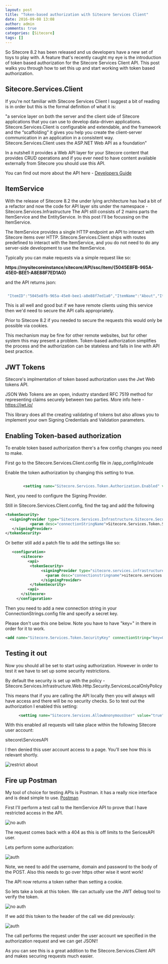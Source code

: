 ```yaml
---
layout: post
title: "Token-based authorization with Sitecore Services Client"
date: 2016-09-08 13:08
author: admin
comments: true
categories: [Sitecore]
tags: []
---
```


<span class="dropcap">S</span>o Sitecore 8.2 has been released and us developers have a new set of toys to play with. A feature that's recently caught my eye is the introduction of token based authorization for the Sitecore Services Client API. This post walks you through how to set this up and start working with token based authorization.

<!-- more -->
<h2>Sitecore.Services.Client</h2>
If you're not familiar with Sitecore Services Client I suggest a bit of reading is in order but this is the formal definition of what it is:

"a service layer on both the server and the client side of Sitecore
applications that you can use to develop data-driven applications.
Sitecore.Services.Client is configurable and extendable, and the framework and the “scaffolding” it
gives you help you create the client-server communication in an application in a consistent way.
Sitecore.Services.Client uses the ASP.NET Web API as a foundation"

In a nutshell it provides a Web API layer for your Sitecore content that provides CRUD operations and if you ever need to have content available externally from Sitecore you should use this API.

You can find out more about the API here - <a href="https://sdn.sitecore.net/upload/sitecore7/75/developer's_guide_to_sitecore.services.client_sc75-a4.pdf" target="_new">Developers Guide<a>


<h2>ItemService</h2>
With the release of Sitecore 8.2 the under lying architecture has had a bit of a refactor and now the code for API layer sits under the namespace - Sitecore.Services.Infrastructure
The API still consists of 2 mains parts the ItemService and the EntityService. In this post I'll be focussing on the ItemService.


The ItemService provides a single HTTP endpoint an API to interact with Sitecore items over HTTP.
Sitecore.Services.Client ships with routes predefined to interact with the ItemService, and you do not
need to do any server-side development to use the ItemService.

Typically you can make requests via a simple request like so:

<strong>https://mysitecoreinstance/sitecore/API/ssc/item/{5045E8FB-965A-45E0-BEE1-A8E88F7ED1A0}</strong>

and the API returns json:

```javascript

 "ItemID":"5045e8fb-965a-45e0-bee1-a8e88f7ed1a0","ItemName":"About","ItemPath":"/sitecore/content/Home/About","ParentID":"110d559f-dea5-42ea-9c1c-8a5df7e70ef9","TemplateID":"76036f5e-cbce-46d1-af0a-4143f9b557aa","TemplateName":"Sample Item","CloneSource":null,"ItemLanguage":"en","ItemVersion":"1","DisplayName":"About","HasChildren":"False","ItemIcon":"/temp/iconcache/applications/16x16/document.png","ItemMedialUrl":"/~/icon/Applications/48x48/document.png.aspx","ItemUrl":"~/link.aspx?_id=5045E8FB965A45E0BEE1A8E88F7ED1A0&amp;_z=z","Text":"","Title":"About"}
```

This is all well and good but if we have remote clients using this service then we'd need to secure the API calls appropriately.

Prior to Sitecore 8.2 if you needed to secure the requests this would only be possible via cookies.

This mechanism may be fine for other remote websites, but for other system this may present a problem. Token-based authorization simplifies the process and the authorization can be stateless and falls in line with API best practice.

<h2>JWT Tokens</h2>
Sitecore's implmentation of token based authorization uses the Jwt Web tokens API.

JSON Web Tokens are an open, industry standard RFC 7519 method for representing claims securely between two parties.
More info here - <a href="https://jwt.io/" target="_new">https://jwt.io/</a>

This library does all the creating validating of tokens but also allows you to implement your own Signing Credentials and Validation parameters.

<h2>Enabling Token-based authorization</h2>
To enable token based authorization there's a few config changes you need to make.

First go to the Sitecore.Services.Client.config file in /app_config/inlcude

Enable the token authorization by changing this setting to true.

```xml

        <setting name="Sitecore.Services.Token.Authorization.Enabled" value="true" />

```
Next, you need to configure the Signing Provider.

Still in Sitecore.Services.Client.config, find the <API> tag and add the following

```xml
<tokenSecurity>
  <signingProvider type="Sitecore.Services.Infrastructure.Sitecore.Security.SymetricKeySigningProvider, Sitecore.Services.Infrastructure.Sitecore">
           <param desc="connectionStringName">Sitecore.Services.Token.SecurityKey</param>
   </signingProvider>
</tokenSecurity>
```

Or better still add a patch file to add the settings like so:

```xml
   <configuration>
       <sitecore>
          <api>
	       <tokenSecurity> 
                <signingProvider type="sitecore.services.infrastructure.sitecore.security.symetrickeysigningprovider, sitecore.services.infrastructure.sitecore">
                  <param desc="connectionstringname">sitecore.services.token.securitykey</param> 
                </signingProvider>
           </tokenSecurity>
          <api>
       </sitecore>
     </configuration>
```

Then you need to add a new connection string in your ConnectionStrings.config file and specify a secret key.

Please don't use this one below. Note you have to have "key=" in there in order for it to work.

```xml
<add name="Sitecore.Services.Token.SecurityKey" connectionString="key=GHUwnYMxb75Td25yqyVdQQ8QQ8RzBG6T" />

```

<h2>Testing it out</h2>
Now you should all be set to start using authorization. However in order to test it we have to set up some security restrictions.

By default the security is set up with the policy - Sitecore.Services.Infrastructure.Web.Http.Security.ServicesLocalOnlyPolicy

This means that if you are calling the API locally then you will always will have access and there will be no security checks.
So to test out the authorization I enabled this setting:

```xml
      <setting name="Sitecore.Services.AllowAnonymousUser" value="true" />
```
With this enabled all requests will take place within the following Sitecore user account:

sitecore\ServicesAPI

I then denied this user account access to a page. You'll see how this is relevant shortly.

<img src="/assets/img/restrict_about.PNG" alt="restrict about" />


<h2>Fire up Postman</h2>
My tool of choice for testing APIs is Postman. it has a really nice interface and is dead simple to use.
<a href="https://www.getpostman.com/" target="_new">Postman</a>

First I'll perform a test call to the ItemService API to prove that I have restricted access in the API.

<img src="/assets/img/postman_noauth.PNG" alt="no auth" />

The request comes back with a 404 as this is off limits to the SericesAPI user.

Lets perform some authorization:

<img src="/assets/img/postman_auth.PNG" alt="auth" />

Note, we need to add the username, domain and password to the body of the POST.
Also this needs to go over https other wise it wont work!

The API now returns a token rather than setting a cookie.

So lets take a look at this token. We can actually use the JWT debug tool to verify the token.

<img src="/assets/img/jwtverify.PNG" alt="no auth" />

If we add this token to the header of the call we did previously:

<img src="/assets/img/postman_auth_with_token.PNG" alt="auth" />

The call performs the request under the user account we specified in the authorization request and we can get JSON!!

As you can see this is a great addition to the Sitecore.Services.Client API and makes securing requests much easier.
